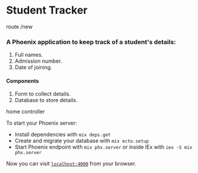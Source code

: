 # Student Tracker

route /new

### A Phoenix application to keep track of a student's details:
 1. Full names.
 2. Admission number.
 3. Date of joining.

#### Components

1. Form to collect details.
2. Database to store details.


home controller


To start your Phoenix server:

  * Install dependencies with `mix deps.get`
  * Create and migrate your database with `mix ecto.setup`
  * Start Phoenix endpoint with `mix phx.server` or inside IEx with `iex -S mix phx.server`

Now you can visit [`localhost:4000`](http://localhost:4000) from your browser.

